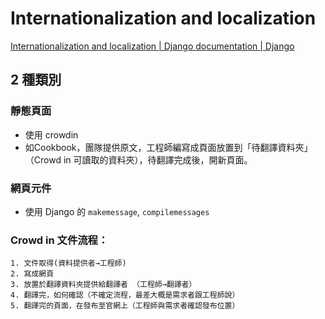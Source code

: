 # Internationalization and localization

[Internationalization and localization | Django documentation | Django](https://docs.djangoproject.com/en/4.0/topics/i18n/)

## 2 種類別

### 靜態頁面
- 使用 crowdin
- 如Cookbook，團隊提供原文，工程師編寫成頁面放置到「待翻譯資料夾」（Crowd in 可讀取的資料夾），待翻譯完成後，開新頁面。


### 網頁元件
- 使用 Django 的 `makemessage`, `compilemessages`

### Crowd in 文件流程：
    1. 文件取得(資料提供者→工程師)
    2. 寫成網頁
    3. 放置於翻譯資料夾提供給翻譯者 （工程師→翻譯者）
    4. 翻譯完，如何確認（不確定流程，最差大概是需求者跟工程師說）
    5. 翻譯完的頁面，在發布至官網上（工程師與需求者確認發布位置）

